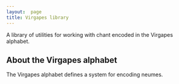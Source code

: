```yaml
---
layout:  page
title: Virgapes library
---
```


A library of utilities for working with chant encoded in the Virgapes alphabet.

## About the Virgapes alphabet

The Virgapes alphabet defines a system for encoding neumes.
